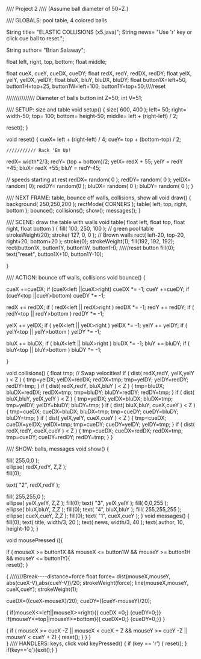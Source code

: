 //// Project 2
//// (Assume ball diameter of 50=Z.)

//// GLOBALS:  pool table, 4 colored balls

String title=  "ELASTIC COLLISIONS  (x5.java)";
String news=   "Use 'r' key  or click cue ball to reset.";

String author=  "Brian Salaway";


float left, right, top, bottom;
float middle;

float cueX,  cueY,  cueDX,  cueDY;
float redX,  redY,  redDX,  redDY;
float yelX,  yelY,  yelDX,  yelDY;
float bluX, bluY, bluDX, bluDY;
float button1X=left+50, button1H=top+25, button1W=left+100, button1Y=top+50;////reset 


/////////////// Diameter of balls button
int Z=50;
int V=51;

//// SETUP:  size and table
void setup() {
  size( 600, 400 );
  left=   50;
  right=  width-50;
  top=    100;
  bottom= height-50;
  middle= left + (right-left) / 2;
  
  reset();
 }
 
 void reset() {
   cueX=  left + (right-left) / 4;
   cueY=  top + (bottom-top) / 2;
   
    /////////// Rack 'Em Up!
  redX= width*2/3; redY= (top + bottom)/2; 
  yelX= redX + 55; yelY = redY +45;
  bluX= redX +55;  bluY = redY-45;
  
  
   //  speeds starting at rest
   redDX=  random( 0 );   redDY=  random( 0 );
   yelDX=  random( 0);   redDY=  random(0 );
   bluDX=  random( 0 );   bluDY=  random( 0 );
 }
 
 //// NEXT FRAME:  table, bounce off walls, collisions, show all
void draw() {
  background( 250,250,200 );
  rectMode( CORNERS );
  table( left, top, right, bottom );
  bounce();
  collisions();
  show();
  messages();
}

//// SCENE:  draw the table with walls
void table( float left, float top, float right, float bottom ) {
  fill( 100, 250, 100 );    // green pool table
  strokeWeight(20);
  stroke( 127, 0, 0 );      // Brown walls
  rect( left-20, top-20, right+20, bottom+20 );
  stroke(0);
  strokeWeight(1);
   fill(192, 192, 192);
  rect(button1X, button1Y, button1W, button1H); /////reset button
  fill(0);
  text("reset", button1X+10, button1Y-10);
 
}

//// ACTION:  bounce off walls, collisions
void bounce() {
  
  cueX +=cueDX; if (cueX<left ||cueX>right) cueDX *= -1;
  cueY +=cueDY; if (cueY<top ||cueY>bottom) cueDY *= -1;
  
  redX += redDX;  if ( redX<left || redX>right ) redDX *= -1;
  redY += redDY;  if ( redY<top || redY>bottom ) redDY *=  -1;

  yelX += yelDX;  if ( yelX<left || yelX>right ) yelDX *= -1;
  yelY += yelDY;  if ( yelY<top || yelY>bottom ) yelDY *=  -1;
  
  bluX += bluDX;  if ( bluX<left || bluX>right ) bluDX *= -1;
  bluY += bluDY;  if ( bluY<top || bluY>bottom ) bluDY *=  -1;

}

void collisions() {
  float tmp;
  // Swap velocities!
  if ( dist( redX,redY, yelX,yelY ) < Z ) {
    tmp=yelDX;  yelDX=redDX;  redDX=tmp;
    tmp=yelDY;  yelDY=redDY;  redDY=tmp;
  }
  if ( dist( redX,redY, bluX,bluY ) < Z ) {
    tmp=bluDX;  bluDX=redDX;  redDX=tmp;
    tmp=bluDY;  bluDY=redDY;  redDY=tmp;
  }
 if ( dist( bluX,bluY, yelX,yelY ) < Z ) {
    tmp=yelDX;  yelDX=bluDX;  bluDX=tmp;
    tmp=yelDY;  yelDY=bluDY;  bluDY=tmp;
  } 
 if ( dist( bluX,bluY, cueX,cueY ) < Z ) {
    tmp=cueDX;  cueDX=bluDX;  bluDX=tmp;
    tmp=cueDY;  cueDY=bluDY;  bluDY=tmp;
  } 
  if ( dist( yelX,yelY, cueX,cueY ) < Z ) {
    tmp=cueDX;  cueDX=yelDX;  yelDX=tmp;
    tmp=cueDY;  cueDY=yelDY;  yelDY=tmp;
  } 
  if ( dist( redX,redY, cueX,cueY ) < Z ) {
    tmp=cueDX;  cueDX=redDX;  redDX=tmp;
    tmp=cueDY;  cueDY=redDY;  redDY=tmp;
  }
}
    
    
    
//// SHOW:  balls, messages
void show() {

  fill( 255,0,0 );    
  ellipse( redX,redY, Z,Z );  
  fill(0); 
 
   text( "2", redX,redY );
       
  fill( 255,255,0 );  
  ellipse( yelX,yelY, Z,Z );
   fill(0);
   text( "3", yelX,yelY );
  fill( 0,0,255 );    
  ellipse( bluX,bluY, Z,Z );
   fill(0);
   text( "4", bluX,bluY );
  fill( 255,255,255 );    
  ellipse( cueX,cueY, Z,Z );
   fill(0);
   text( "1", cueX,cueY );
}
void messages() {
  fill(0);
  text( title, width/3, 20 );
  text( news, width/3, 40 );
  text( author, 10, height-10 );
}



void mousePressed (){
  
  
 

  if (  mouseX >= button1X && mouseX <=  button1W 
 && mouseY >= button1H && mouseY <= button1Y){    
    reset();
}
  
   {
  ///////Break----distance=force
  float force= dist(mouseX,mouseY, abs(cueX-V),abs(cueY-V))/20;
  strokeWeight(force);
  line(mouseX,mouseY, cueX,cueY);
  strokeWeight(1);
  
  cueDX=((cueX-mouseX)/20);
  cueDY=((cueY-mouseY)/20);    
    
{ if(mouseX<=left||mouseX>=right){{ cueDX =0;} {cueDY=0;}}
   if(mouseY<=top||mouseY>=bottom){{ cueDX=0;} {cueDY=0;}}
  }
  
  {
    if (  mouseX >= cueX -Z || mouseX < cueX + Z &&  mouseY >= cueY -Z || 
  mouseY < cueY + Z) { 
    reset();  }
}
  }  
}
//// HANDLERS:  keys, click
void keyPressed() {
  if (key == 'r') {
    reset();
  }
  if(key=='q'){exit();}
}


  
 


